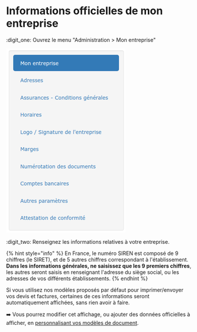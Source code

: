 # Informations officielles de mon entreprise

:digit_one: Ouvrez le menu "Administration > Mon entreprise"

![](../../.gitbook/assets/screenshot-68-.png)

:digit_two: Renseignez les informations relatives à votre entreprise.

{% hint style="info" %}
En France, le numéro SIREN est composé de 9 chiffres (le SIRET), et de 5 autres chiffres correspondant à l'établissement.\
**Dans les informations générales, ne saisissez que les 9 premiers chiffres**, les autres seront saisis en renseignant l'adresse du siège social, ou les adresses de vos différents établissements.
{% endhint %}

Si vous utilisez nos modèles proposés par défaut pour imprimer/envoyer vos devis et factures, certaines de ces informations seront automatiquement affichées, sans rien avoir à faire.

:arrow_right: Vous pourrez modifier cet affichage, ou ajouter des données officielles à afficher, en [personnalisant vos modèles de document](../../les-plus-du-logiciel/modeles-de-document.md).

